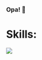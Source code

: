 ### Opa! 👋

# Skills:

<img src="{https://img.shields.io/badge/JavaScript-F7DF1E?style=for-the-badge&logo=javascript&logoColor=black
}" />



